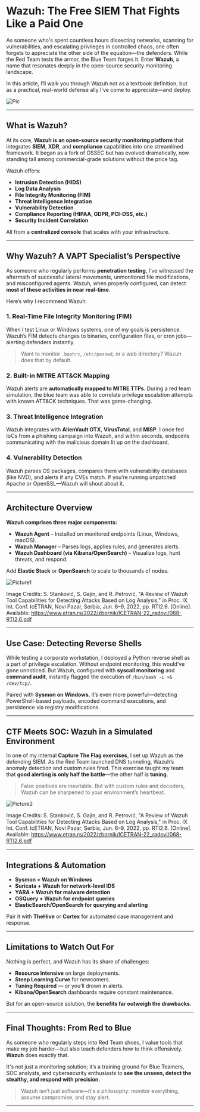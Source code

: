 # **Wazuh: The Free SIEM That Fights Like a Paid One**

As someone who's spent countless hours dissecting networks, scanning for vulnerabilities, and escalating privileges in controlled chaos, one often forgets to appreciate the other side of the equation—the defenders. While the Red Team tests the armor, the Blue Team forges it. Enter **Wazuh**, a name that resonates deeply in the open-source security monitoring landscape.

In this article, I’ll walk you through Wazuh not as a textbook definition, but as a practical, real-world defense ally I've come to appreciate—and deploy.

![Pic](https://github.com/user-attachments/assets/e732c613-ed7b-4018-86b0-bccf1c27b776) <br/>

---

## **What is Wazuh?**

At its core, **Wazuh is an open-source security monitoring platform** that integrates **SIEM**, **XDR**, and **compliance** capabilities into one streamlined framework. It began as a fork of OSSEC but has evolved dramatically, now standing tall among commercial-grade solutions without the price tag.

Wazuh offers:

* **Intrusion Detection (HIDS)**
* **Log Data Analysis**
* **File Integrity Monitoring (FIM)**
* **Threat Intelligence Integration**
* **Vulnerability Detection**
* **Compliance Reporting (HIPAA, GDPR, PCI-DSS, etc.)**
* **Security Incident Correlation**

All from a **centralized console** that scales with your infrastructure.

---

## **Why Wazuh? A VAPT Specialist’s Perspective**

As someone who regularly performs **penetration testing**, I’ve witnessed the aftermath of successful lateral movements, unmonitored file modifications, and misconfigured agents. Wazuh, when properly configured, can detect **most of these activities in near real-time**.

Here’s why I recommend Wazuh:

### 1. **Real-Time File Integrity Monitoring (FIM)**

When I test Linux or Windows systems, one of my goals is persistence. Wazuh’s FIM detects changes to binaries, configuration files, or cron jobs—alerting defenders instantly.

> Want to monitor `.bashrc`, `/etc/passwd`, or a web directory? Wazuh does that by default.

### 2. **Built-in MITRE ATT\&CK Mapping**

Wazuh alerts are **automatically mapped to MITRE TTPs**. During a red team simulation, the blue team was able to correlate privilege escalation attempts with known ATT\&CK techniques. That was game-changing.

### 3. **Threat Intelligence Integration**

Wazuh integrates with **AlienVault OTX**, **VirusTotal**, and **MISP**. I once fed IoCs from a phishing campaign into Wazuh, and within seconds, endpoints communicating with the malicious domain lit up on the dashboard.

### 4. **Vulnerability Detection**

Wazuh parses OS packages, compares them with vulnerability databases (like NVD), and alerts if any CVEs match. If you’re running unpatched Apache or OpenSSL—Wazuh will shout about it.

---

## **Architecture Overview**

**Wazuh comprises three major components:**

* **Wazuh Agent** – Installed on monitored endpoints (Linux, Windows, macOS).
* **Wazuh Manager** – Parses logs, applies rules, and generates alerts.
* **Wazuh Dashboard (via Kibana/OpenSearch)** – Visualize logs, hunt threats, and respond.

Add **Elastic Stack** or **OpenSearch** to scale to thousands of nodes.

![Picture1](https://github.com/user-attachments/assets/cab0c065-87bc-4c89-8e7f-702268682a6d) <br/>

Image Credits:
S. Stanković, S. Gajin, and R. Petrović, "A Review of Wazuh Tool Capabilities for Detecting Attacks Based on Log Analysis," in Proc. IX Int. Conf. IcETRAN, Novi Pazar, Serbia, Jun. 6–9, 2022, pp. RTI2.6. [Online]. Available: https://www.etran.rs/2022/zbornik/ICETRAN-22_radovi/068-RTI2.6.pdf

---

## **Use Case: Detecting Reverse Shells**

While testing a corporate workstation, I deployed a Python reverse shell as a part of privilege escalation. Without endpoint monitoring, this would’ve gone unnoticed. But Wazuh, configured with **syscall monitoring** and **command audit**, instantly flagged the execution of `/bin/bash -i >& /dev/tcp/`.

Paired with **Sysmon on Windows**, it’s even more powerful—detecting PowerShell-based payloads, encoded command executions, and persistence via registry modifications.

---

## **CTF Meets SOC: Wazuh in a Simulated Environment**

In one of my internal **Capture The Flag exercises**, I set up Wazuh as the defending SIEM. As the Red Team launched DNS tunneling, Wazuh’s anomaly detection and custom rules fired. This exercise taught my team that **good alerting is only half the battle**—the other half is **tuning**.

> False positives are inevitable. But with custom rules and decoders, Wazuh can be sharpened to your environment’s heartbeat.

![Picture2](https://github.com/user-attachments/assets/1d0ecbf3-43ae-408d-8efa-abc5564914fa) <br/>

Image Credits:
S. Stanković, S. Gajin, and R. Petrović, "A Review of Wazuh Tool Capabilities for Detecting Attacks Based on Log Analysis," in Proc. IX Int. Conf. IcETRAN, Novi Pazar, Serbia, Jun. 6–9, 2022, pp. RTI2.6. [Online]. Available: https://www.etran.rs/2022/zbornik/ICETRAN-22_radovi/068-RTI2.6.pdf


---

## **Integrations & Automation**

* **Sysmon + Wazuh on Windows**
* **Suricata + Wazuh for network-level IDS**
* **YARA + Wazuh for malware detection**
* **OSQuery + Wazuh for endpoint queries**
* **ElasticSearch/OpenSearch for querying and alerting**

Pair it with **TheHive** or **Cortex** for automated case management and response.

---

## **Limitations to Watch Out For**

Nothing is perfect, and Wazuh has its share of challenges:

* **Resource Intensive** on large deployments.
* **Steep Learning Curve** for newcomers.
* **Tuning Required** — or you’ll drown in alerts.
* **Kibana/OpenSearch** dashboards require constant maintenance.

But for an open-source solution, the **benefits far outweigh the drawbacks**.

---

## **Final Thoughts: From Red to Blue**

As someone who regularly steps into Red Team shoes, I value tools that make my job harder—but also teach defenders how to think offensively. **Wazuh** does exactly that.

It's not just a monitoring solution; it’s a training ground for Blue Teamers, SOC analysts, and cybersecurity enthusiasts to **see the unseen, detect the stealthy, and respond with precision**.

> Wazuh isn't just software—it's a philosophy: monitor everything, assume compromise, and stay alert.

---
